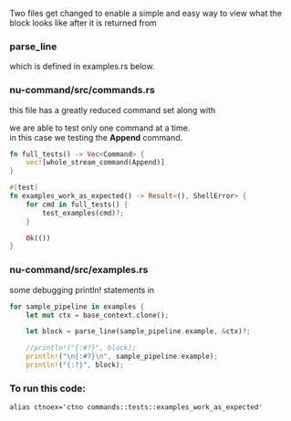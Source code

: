 Two files get changed to enable a simple and easy way to view what
the block looks like after it is returned from

### parse_line 

which is defined in examples.rs below.

### nu-command/src/commands.rs

this file has a greatly reduced command set along with

we are able to test only one command at a time.   
in this case we testing the **Append** command.

```rust
fn full_tests() -> Vec<Command> {
    vec![whole_stream_command(Append)]
}

#[test]
fn examples_work_as_expected() -> Result<(), ShellError> {
    for cmd in full_tests() {
        test_examples(cmd)?;
    }

    Ok(())
}
```

### nu-command/src/examples.rs

some debugging println! statements in

```rust
for sample_pipeline in examples {
    let mut ctx = base_context.clone();

    let block = parse_line(sample_pipeline.example, &ctx)?;

    //println!("{:#?}", block);
    println!("\n{:#?}\n", sample_pipeline.example);
    println!("{:?}", block);
```

### To run this code:

```
alias ctnoex='ctno commands::tests::examples_work_as_expected'
```

